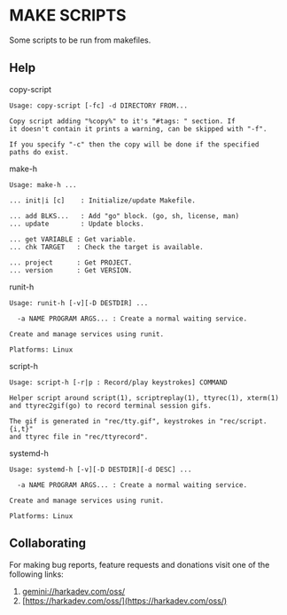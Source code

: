 MAKE SCRIPTS
============

Some scripts to be run from makefiles.

## Help

copy-script

    Usage: copy-script [-fc] -d DIRECTORY FROM...
    
    Copy script adding "%copy%" to it's "#tags: " section. If
    it doesn't contain it prints a warning, can be skipped with "-f".
    
    If you specify "-c" then the copy will be done if the specified
    paths do exist.

make-h

    Usage: make-h ...
    
    ... init|i [c]    : Initialize/update Makefile.
    
    ... add BLKS...   : Add "go" block. (go, sh, license, man)
    ... update        : Update blocks.
    
    ... get VARIABLE : Get variable.
    ... chk TARGET   : Check the target is available.
    
    ... project      : Get PROJECT.
    ... version      : Get VERSION.

runit-h

    Usage: runit-h [-v][-D DESTDIR] ...
    
      -a NAME PROGRAM ARGS... : Create a normal waiting service.
    
    Create and manage services using runit.
    
    Platforms: Linux

script-h

    Usage: script-h [-r|p : Record/play keystrokes] COMMAND
    
    Helper script around script(1), scriptreplay(1), ttyrec(1), xterm(1)
    and ttyrec2gif(go) to record terminal session gifs.
    
    The gif is generated in "rec/tty.gif", keystrokes in "rec/script.{i,t}"
    and ttyrec file in "rec/ttyrecord".

systemd-h

    Usage: systemd-h [-v][-D DESTDIR][-d DESC] ...
    
      -a NAME PROGRAM ARGS... : Create a normal waiting service.
    
    Create and manage services using runit.
    
    Platforms: Linux

## Collaborating

For making bug reports, feature requests and donations visit
one of the following links:

1. [gemini://harkadev.com/oss/](gemini://harkadev.com/oss/)
2. [https://harkadev.com/oss/](https://harkadev.com/oss/)
